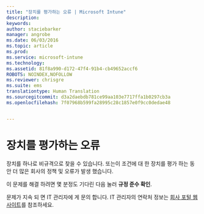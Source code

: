 ```yaml
---
title: "장치를 평가하는 오류 | Microsoft Intune"
description: 
keywords: 
author: staciebarker
manager: angrobe
ms.date: 06/03/2016
ms.topic: article
ms.prod: 
ms.service: microsoft-intune
ms.technology: 
ms.assetid: 81f8a990-d172-47f4-91b4-cb49652accf6
ROBOTS: NOINDEX,NOFOLLOW
ms.reviewer: chrisgre
ms.suite: ems
translationtype: Human Translation
ms.sourcegitcommit: d3a2daebdb781ce99aa103e7717ffa1b0297cb3a
ms.openlocfilehash: 7f07968b599fa28995c28c1857e0f9cc0dedae48


---
```



# 장치를 평가하는 오류
장치를 하나로 비규격으로 찾을 수 있습니다. 또는이 조건에 대 한 장치를 평가 하는 동안 더 많은 회사의 정책 및 오류가 발생 했습니다.

이 문제를 해결 하려면 몇 분정도 기다린 다음 눌러 **규정 준수 확인**.

문제가 지속 되 면 IT 관리자에 게 문의 합니다. IT 관리자의 연락처 정보는 [회사 포털 웹 사이트](http://portal.manage.microsoft.com)를 참조하세요.



<!--HONumber=Aug16_HO4-->


